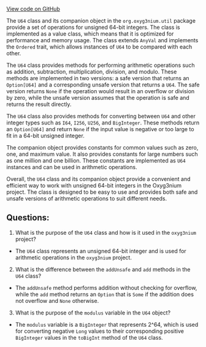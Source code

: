 [View code on GitHub](https://github.com/oxyg3nium/oxyg3nium/util/src/main/scala/org/oxyg3nium/util/U64.scala)

The `U64` class and its companion object in the `org.oxyg3nium.util` package provide a set of operations for unsigned 64-bit integers. The class is implemented as a value class, which means that it is optimized for performance and memory usage. The class extends `AnyVal` and implements the `Ordered` trait, which allows instances of `U64` to be compared with each other.

The `U64` class provides methods for performing arithmetic operations such as addition, subtraction, multiplication, division, and modulo. These methods are implemented in two versions: a safe version that returns an `Option[U64]` and a corresponding unsafe version that returns a `U64`. The safe version returns `None` if the operation would result in an overflow or division by zero, while the unsafe version assumes that the operation is safe and returns the result directly.

The `U64` class also provides methods for converting between `U64` and other integer types such as `I64`, `I256`, `U256`, and `BigInteger`. These methods return an `Option[U64]` and return `None` if the input value is negative or too large to fit in a 64-bit unsigned integer.

The companion object provides constants for common values such as zero, one, and maximum value. It also provides constants for large numbers such as one million and one billion. These constants are implemented as `U64` instances and can be used in arithmetic operations.

Overall, the `U64` class and its companion object provide a convenient and efficient way to work with unsigned 64-bit integers in the Oxyg3nium project. The class is designed to be easy to use and provides both safe and unsafe versions of arithmetic operations to suit different needs.
## Questions: 
 1. What is the purpose of the `U64` class and how is it used in the `oxyg3nium` project?
- The `U64` class represents an unsigned 64-bit integer and is used for arithmetic operations in the `oxyg3nium` project.
2. What is the difference between the `addUnsafe` and `add` methods in the `U64` class?
- The `addUnsafe` method performs addition without checking for overflow, while the `add` method returns an `Option` that is `Some` if the addition does not overflow and `None` otherwise.
3. What is the purpose of the `modulus` variable in the `U64` object?
- The `modulus` variable is a `BigInteger` that represents 2^64, which is used for converting negative `Long` values to their corresponding positive `BigInteger` values in the `toBigInt` method of the `U64` class.